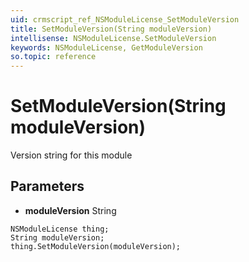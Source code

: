 ```yaml
---
uid: crmscript_ref_NSModuleLicense_SetModuleVersion
title: SetModuleVersion(String moduleVersion)
intellisense: NSModuleLicense.SetModuleVersion
keywords: NSModuleLicense, GetModuleVersion
so.topic: reference
---
```


# SetModuleVersion(String moduleVersion)

Version string for this module

## Parameters

* **moduleVersion** String

```crmscript
NSModuleLicense thing;
String moduleVersion;
thing.SetModuleVersion(moduleVersion);
```

